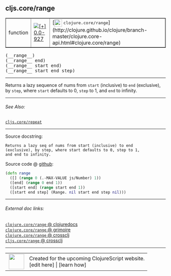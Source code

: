 ## cljs.core/range



 <table border="1">
<tr>
<td>function</td>
<td><a href="https://github.com/cljsinfo/cljs-api-docs/tree/0.0-927"><img valign="middle" alt="[+] 0.0-927" title="Added in 0.0-927" src="https://img.shields.io/badge/+-0.0--927-lightgrey.svg"></a> </td>
<td>
[<img height="24px" valign="middle" src="http://i.imgur.com/1GjPKvB.png"> <samp>clojure.core/range</samp>](http://clojure.github.io/clojure/branch-master/clojure.core-api.html#clojure.core/range)
</td>
</tr>
</table>


 <samp>
(__range__)<br>
</samp>
 <samp>
(__range__ end)<br>
</samp>
 <samp>
(__range__ start end)<br>
</samp>
 <samp>
(__range__ start end step)<br>
</samp>

---

Returns a lazy sequence of nums from `start` (inclusive) to `end` (exclusive),
by `step`, where `start` defaults to 0, `step` to 1, and `end` to infinity.



---


###### See Also:

[`cljs.core/repeat`](../cljs.core/repeat.md)<br>

---


Source docstring:

```
Returns a lazy seq of nums from start (inclusive) to end
(exclusive), by step, where start defaults to 0, step to 1,
and end to infinity.
```


Source code @ [github](https://github.com/clojure/clojurescript/blob/r2342/src/cljs/cljs/core.cljs#L7495-L7502):

```clj
(defn range
  ([] (range 0 (.-MAX-VALUE js/Number) 1))
  ([end] (range 0 end 1))
  ([start end] (range start end 1))
  ([start end step] (Range. nil start end step nil)))
```

<!--
Repo - tag - source tree - lines:

 <pre>
clojurescript @ r2342
└── src
    └── cljs
        └── cljs
            └── <ins>[core.cljs:7495-7502](https://github.com/clojure/clojurescript/blob/r2342/src/cljs/cljs/core.cljs#L7495-L7502)</ins>
</pre>

-->

---



###### External doc links:

[`clojure.core/range` @ clojuredocs](http://clojuredocs.org/clojure.core/range)<br>
[`clojure.core/range` @ grimoire](http://conj.io/store/v1/org.clojure/clojure/1.7.0-beta3/clj/clojure.core/range/)<br>
[`clojure.core/range` @ crossclj](http://crossclj.info/fun/clojure.core/range.html)<br>
[`cljs.core/range` @ crossclj](http://crossclj.info/fun/cljs.core.cljs/range.html)<br>

---

 <table>
<tr><td>
<img valign="middle" align="right" width="48px" src="http://i.imgur.com/Hi20huC.png">
</td><td>
Created for the upcoming ClojureScript website.<br>
[edit here] | [learn how]
</td></tr></table>

[edit here]:https://github.com/cljsinfo/cljs-api-docs/blob/master/cljsdoc/cljs.core/range.cljsdoc
[learn how]:https://github.com/cljsinfo/cljs-api-docs/wiki/cljsdoc-files

<!--

This information was too distracting to show to readers, but I'll leave it
commented here since it is helpful to:

- pretty-print the data used to generate this document
- and show how to retrieve that data



The API data for this symbol:

```clj
{:description "Returns a lazy sequence of nums from `start` (inclusive) to `end` (exclusive),\nby `step`, where `start` defaults to 0, `step` to 1, and `end` to infinity.",
 :ns "cljs.core",
 :name "range",
 :signature ["[]" "[end]" "[start end]" "[start end step]"],
 :history [["+" "0.0-927"]],
 :type "function",
 :related ["cljs.core/repeat"],
 :full-name-encode "cljs.core/range",
 :source {:code "(defn range\n  ([] (range 0 (.-MAX-VALUE js/Number) 1))\n  ([end] (range 0 end 1))\n  ([start end] (range start end 1))\n  ([start end step] (Range. nil start end step nil)))",
          :title "Source code",
          :repo "clojurescript",
          :tag "r2342",
          :filename "src/cljs/cljs/core.cljs",
          :lines [7495 7502]},
 :full-name "cljs.core/range",
 :clj-symbol "clojure.core/range",
 :docstring "Returns a lazy seq of nums from start (inclusive) to end\n(exclusive), by step, where start defaults to 0, step to 1,\nand end to infinity."}

```

Retrieve the API data for this symbol:

```clj
;; from Clojure REPL
(require '[clojure.edn :as edn])
(-> (slurp "https://raw.githubusercontent.com/cljsinfo/cljs-api-docs/catalog/cljs-api.edn")
    (edn/read-string)
    (get-in [:symbols "cljs.core/range"]))
```

-->
